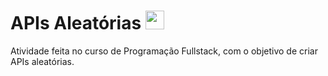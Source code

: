 # APIs Aleatórias <img height="30" width="30" src="https://www.svgrepo.com/show/524456/code-circle.svg" />
          

Atividade feita no curso de Programação Fullstack, com o objetivo de criar APIs aleatórias.
